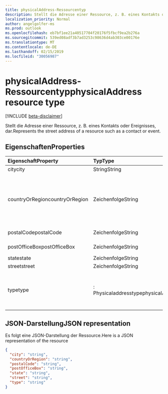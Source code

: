 ```yaml
---
title: physicalAddress-Ressourcentyp
description: Stellt die Adresse einer Ressource, z. B. eines Kontakts oder Ereignisses, dar.
localization_priority: Normal
author: angelgolfer-ms
ms.prod: outlook
ms.openlocfilehash: eb7bf1ee21a40517704f20176f5fbcf9ea2b276a
ms.sourcegitcommit: 539ed08adf3b7ad3253c98636d4ab303ce00176e
ms.translationtype: MT
ms.contentlocale: de-DE
ms.lasthandoff: 02/15/2019
ms.locfileid: "30056987"
---
```

# <a name="physicaladdress-resource-type"></a><span data-ttu-id="efe5c-103">physicalAddress-Ressourcentyp</span><span class="sxs-lookup"><span data-stu-id="efe5c-103">physicalAddress resource type</span></span>

[!INCLUDE [beta-disclaimer](../../includes/beta-disclaimer.md)]

<span data-ttu-id="efe5c-104">Stellt die Adresse einer Ressource, z. B. eines Kontakts oder Ereignisses, dar.</span><span class="sxs-lookup"><span data-stu-id="efe5c-104">Represents the street address of a resource such as a contact or event.</span></span>


## <a name="properties"></a><span data-ttu-id="efe5c-105">Eigenschaften</span><span class="sxs-lookup"><span data-stu-id="efe5c-105">Properties</span></span>
| <span data-ttu-id="efe5c-106">Eigenschaft</span><span class="sxs-lookup"><span data-stu-id="efe5c-106">Property</span></span>     | <span data-ttu-id="efe5c-107">Typ</span><span class="sxs-lookup"><span data-stu-id="efe5c-107">Type</span></span>   |<span data-ttu-id="efe5c-108">Beschreibung</span><span class="sxs-lookup"><span data-stu-id="efe5c-108">Description</span></span>|
|:---------------|:--------|:----------|
|<span data-ttu-id="efe5c-109">city</span><span class="sxs-lookup"><span data-stu-id="efe5c-109">city</span></span>|<span data-ttu-id="efe5c-110">String</span><span class="sxs-lookup"><span data-stu-id="efe5c-110">String</span></span>|<span data-ttu-id="efe5c-111">Der Ort.</span><span class="sxs-lookup"><span data-stu-id="efe5c-111">The city.</span></span>|
|<span data-ttu-id="efe5c-112">countryOrRegion</span><span class="sxs-lookup"><span data-stu-id="efe5c-112">countryOrRegion</span></span>|<span data-ttu-id="efe5c-113">Zeichenfolge</span><span class="sxs-lookup"><span data-stu-id="efe5c-113">String</span></span>|<span data-ttu-id="efe5c-p101">Land oder Region Ein frei formatierbarer Zeichenfolgenwert, z. B. Vereinigte Staaten.</span><span class="sxs-lookup"><span data-stu-id="efe5c-p101">The country or region. It's a free-format string value, for example, "United States".</span></span>|
|<span data-ttu-id="efe5c-116">postalCode</span><span class="sxs-lookup"><span data-stu-id="efe5c-116">postalCode</span></span>|<span data-ttu-id="efe5c-117">Zeichenfolge</span><span class="sxs-lookup"><span data-stu-id="efe5c-117">String</span></span>|<span data-ttu-id="efe5c-118">Die Postleitzahl.</span><span class="sxs-lookup"><span data-stu-id="efe5c-118">The postal code.</span></span>|
|<span data-ttu-id="efe5c-119">postOfficeBox</span><span class="sxs-lookup"><span data-stu-id="efe5c-119">postOfficeBox</span></span>|<span data-ttu-id="efe5c-120">Zeichenfolge</span><span class="sxs-lookup"><span data-stu-id="efe5c-120">String</span></span>|<span data-ttu-id="efe5c-121">Die Postfachnummer.</span><span class="sxs-lookup"><span data-stu-id="efe5c-121">The post office box number.</span></span>|
|<span data-ttu-id="efe5c-122">state</span><span class="sxs-lookup"><span data-stu-id="efe5c-122">state</span></span>|<span data-ttu-id="efe5c-123">Zeichenfolge</span><span class="sxs-lookup"><span data-stu-id="efe5c-123">String</span></span>|<span data-ttu-id="efe5c-124">Das Land.</span><span class="sxs-lookup"><span data-stu-id="efe5c-124">The state.</span></span>|
|<span data-ttu-id="efe5c-125">street</span><span class="sxs-lookup"><span data-stu-id="efe5c-125">street</span></span>|<span data-ttu-id="efe5c-126">Zeichenfolge</span><span class="sxs-lookup"><span data-stu-id="efe5c-126">String</span></span>|<span data-ttu-id="efe5c-127">Die Straße.</span><span class="sxs-lookup"><span data-stu-id="efe5c-127">The street.</span></span>|
|<span data-ttu-id="efe5c-128">type</span><span class="sxs-lookup"><span data-stu-id="efe5c-128">type</span></span>|<span data-ttu-id="efe5c-129">: Physicaladdresstype</span><span class="sxs-lookup"><span data-stu-id="efe5c-129">physicalAddressType</span></span>|<span data-ttu-id="efe5c-130">Der Adresstyp.</span><span class="sxs-lookup"><span data-stu-id="efe5c-130">The type of address.</span></span> <span data-ttu-id="efe5c-131">Mögliche Werte: `unknown`, `home`, `business`, `other`.</span><span class="sxs-lookup"><span data-stu-id="efe5c-131">Possible values are: `unknown`, `home`, `business`, `other`.</span></span>|


## <a name="json-representation"></a><span data-ttu-id="efe5c-132">JSON-Darstellung</span><span class="sxs-lookup"><span data-stu-id="efe5c-132">JSON representation</span></span>

<span data-ttu-id="efe5c-133">Es folgt eine JSON-Darstellung der Ressource.</span><span class="sxs-lookup"><span data-stu-id="efe5c-133">Here is a JSON representation of the resource</span></span>

<!-- {
  "blockType": "resource",
  "optionalProperties": [

  ],
  "@odata.type": "microsoft.graph.physicalAddress"
}-->

```json
{
  "city": "string",
  "countryOrRegion": "string",
  "postalCode": "string",
  "postOfficeBox": "string",
  "state": "string",
  "street": "string",
  "type": "string"
}

```

<!-- uuid: 8fcb5dbc-d5aa-4681-8e31-b001d5168d79
2015-10-25 14:57:30 UTC -->
<!-- {
  "type": "#page.annotation",
  "description": "physicalAddress resource",
  "keywords": "",
  "section": "documentation",
  "tocPath": "",
  "suppressions": [
    "Error: /api-reference/beta/resources/physicaladdress.md:\r\n      Exception processing links.\r\n    System.ArgumentException: Link Definition was null. Link text: !INCLUDE [beta-disclaimer](../../includes/beta-disclaimer.md)\r\n      at ApiDoctor.Validation.DocFile.get_LinkDestinations()\r\n      at ApiDoctor.Validation.DocSet.ValidateLinks(Boolean includeWarnings, String[] relativePathForFiles, IssueLogger issues, Boolean requireFilenameCaseMatch, Boolean printOrphanedFiles)"
  ]
}-->
